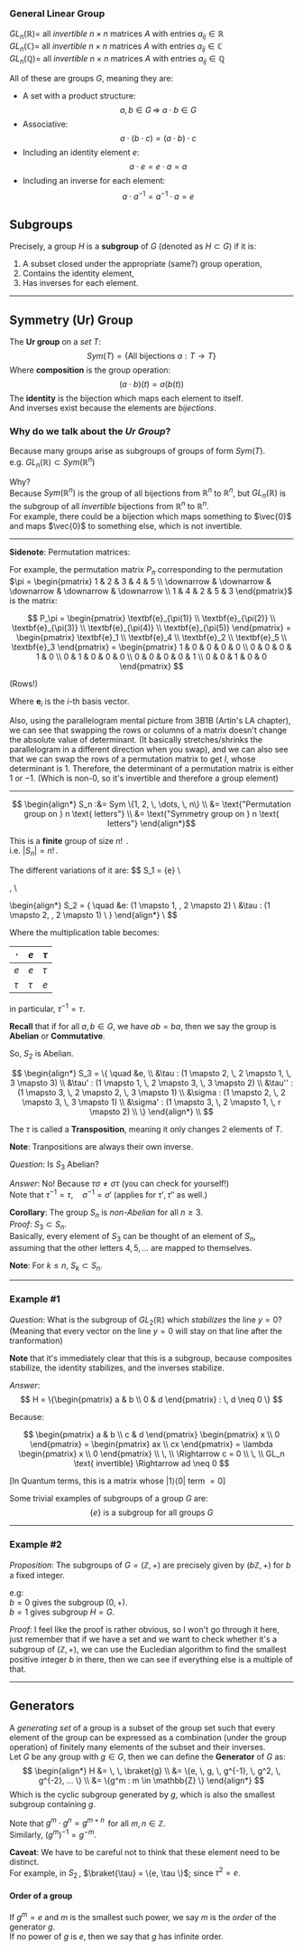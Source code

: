 ### General Linear Group
$GL_n(\mathbb{R}) =$ all _invertible_ $n \times n$ matrices $A$ with entries $a_{ij} \in \mathbb{R}$ \
$GL_n(\mathbb{C}) =$ all _invertible_ $n \times n$ matrices $A$ with entries $a_{ij} \in \mathbb{C}$ \
$GL_n(\mathbb{Q}) =$ all _invertible_ $n \times n$ matrices $A$ with entries $a_{ij} \in \mathbb{Q}$ 

All of these are groups $G$, meaning they are:
- A set with a product structure:
    $$a, b \in G \, \Rightarrow \ a \cdot b \in G$$
- Associative:
    $$a \cdot (b \cdot c) = (a \cdot b) \cdot c$$
- Including an identity element $e$:
    $$a \cdot e = e \cdot a = a$$
- Including an inverse for each element:
    $$a \cdot a^{-1} = a^{-1} \cdot a = e$$



## Subgroups
Precisely, a group $H$ is a **subgroup** of $G$ (denoted as $H \subset G$) if it is:
1. A subset closed under the appropriate (same?) group operation,
2. Contains the identity element,
3. Has inverses for each element.

---

## Symmetry (Ur) Group
The **Ur group** on a _set_ $T$:
$$
Sym(T) = \{\text{All bijections } a: T \rightarrow T \}
$$
Where **composition** is the group operation:
$$ (a \cdot b) (t) = a(b(t))$$
The **identity** is the bijection which maps each element to itself. \
And inverses exist because the elements are _bijections_.

### Why do we talk about the _Ur Group_?
Because many groups arise as subgroups of groups of form $Sym(T)$. \
e.g. $GL_n(\mathbb{R}) \subset Sym(\mathbb{R}^n)$ 

Why? \
Because $Sym(\mathbb{R}^n)$ is the group of all bijections from $\mathbb{R}^n$ to $\mathbb{R}^n$, but $GL_n(\mathbb{R})$ is the subgroup of all _invertible_ bijections from $\mathbb{R}^n$ to $\mathbb{R}^n$. \
For example, there could be a bijection which maps something to $\vec{0}$ and maps $\vec{0}$ to something else, which is not invertible.

---

**Sidenote**: Permutation matrices:

For example, the permutation matrix $P_\pi$ corresponding to the permutation $\pi = 
\begin{pmatrix} 
1 & 2 & 3 & 4 & 5 \\
\downarrow & \downarrow & \downarrow & \downarrow & \downarrow 
\\ 1 & 4 & 2 & 5 & 3 
\end{pmatrix}$ is the matrix:

$$
P_\pi = 
\begin{pmatrix} 
\textbf{e}_{\pi(1)} \\
\textbf{e}_{\pi(2)} \\
\textbf{e}_{\pi(3)} \\
\textbf{e}_{\pi(4)} \\
\textbf{e}_{\pi(5)}
\end{pmatrix} = 
\begin{pmatrix} 
\textbf{e}_1 \\
\textbf{e}_4 \\
\textbf{e}_2 \\
\textbf{e}_5 \\
\textbf{e}_3
\end{pmatrix} = 
\begin{pmatrix} 
1 & 0 & 0 & 0 & 0 \\
0 & 0 & 0 & 1 & 0 \\
0 & 1 & 0 & 0 & 0 \\
0 & 0 & 0 & 0 & 1 \\
0 & 0 & 1 & 0 & 0 
\end{pmatrix}
$$

(Rows!)

Where $\textbf{e}_i$ is the $i$-th basis vector.

Also, using the parallelogram mental picture from 3B1B (Artin's LA chapter), we can see that swapping the rows or columns of a matrix doesn't change the absolute value of determinant. (It basically stretches/shrinks the parallelogram in a different direction when you swap), and we can also see that we can swap the rows of a permutation matrix to get $I$, whose determinant is 1. Therefore, the determinant of a permutation matrix is either $1$ or $-1$. (Which is non-$0$, so it's invertible and therefore a group element)

---

$$
\begin{align*}
S_n :&= Sym \{1, 2, \, \dots, \, n\} \\
&= \text{"Permutation group on } n \text{ letters"} \\
&= \text{"Symmetry group on } n \text{ letters"}
\end{align*}$$

This is a **finite** group of size $n! \,$ . \
i.e. $|S_n| = n! \,$.

The different variations of it are:
$$
S_1 = \{e\} \\

\, \\

\begin{align*}
S_2 = \{ \quad
&e: (1 \mapsto 1, \, 2 \mapsto 2) \\
&\tau : (1 \mapsto 2, \, 2 \mapsto 1) \\ \} 
\end{align*} \\
$$

Where the multiplication table becomes:

| $\cdot$       | $e$    | $\tau$ |
|---      |---     | --     |
| $e$     | $e$    | $\tau$ |
| $\tau$  | $\tau$ | $e$    |

in particular, $\tau^{-1} = \tau$.

**Recall** that if for all $a, b \in G$, we have $ab = ba$, then we say the group is **Abelian** or **Commutative**.

So, $S_2$ is Abelian.

$$
\begin{align*}
S_3 = \{ \quad
&e, \\ 
&\tau    : (1 \mapsto 2, \, 2 \mapsto 1, \, 3 \mapsto 3) \\
&\tau'   : (1 \mapsto 1, \, 2 \mapsto 3, \, 3 \mapsto 2) \\
&\tau''  : (1 \mapsto 3, \, 2 \mapsto 2, \, 3 \mapsto 1) \\
&\sigma  : (1 \mapsto 2, \, 2 \mapsto 3, \, 3 \mapsto 1) \\
&\sigma' : (1 \mapsto 3, \, 2 \mapsto 1, \, r \mapsto 2) \\
\} 
\end{align*} \\
$$

The $\tau$ is called a **Transposition**, meaning it only changes $2$ elements of $T$.

**Note**: 
Tranpositions are always their own inverse.

_Question_: 
Is $S_3$ Abelian?

_Answer_:
No! Because $\tau \sigma \neq \sigma \tau$ (you can check for yourself!) \
Note that $\tau^{-1} = \tau, \quad \sigma^{-1} = \sigma'$
(applies for $\tau', \tau''$ as well.)


**Corollary**:
The group $S_n$ is _non-Abelian_ for all $n \geq 3$. \
_Proof_: $S_3 \subset S_n$. \
Basically, every element of $S_3$ can be thought of an element of $S_n$, assuming that the other letters $4, 5, \dots$ are mapped to themselves.

**Note**:
For $k \leq n$, $S_k \subset S_n$.

<hr/>

### Example #1
_Question_:
What is the subgroup of $GL_2(\mathbb{R})$ which _stabilizes_ the line $y=0$? \
(Meaning that every vector on the line $y=0$ will stay on that line after the tranformation)

**Note** that it's immediately clear that this is a subgroup, because composites stabilize, the identity stabilizes, and the inverses stabilize.

_Answer_: 
$$
H = \{\begin{pmatrix} a & b \\ 0 & d \end{pmatrix} : \, d \neq 0 \}
$$

Because:

$$
\begin{pmatrix} a & b \\ c & d \end{pmatrix} \begin{pmatrix} x \\ 0 \end{pmatrix} = \begin{pmatrix} ax \\ cx \end{pmatrix} = \lambda \begin{pmatrix} x \\ 0 \end{pmatrix} \\
\, \\
\Rightarrow c = 0 \\
\, \\
GL_n \text{ invertible} \Rightarrow ad \neq 0
$$

[In Quantum terms, this is a matrix whose $| 1\rangle \langle 0|$ term $=0$]

Some trivial examples of subgroups of a group $G$ are:
$$
\{e\} \text{ is a subgroup for all groups } G
$$

<hr/>

### Example #2
_Proposition_:
The subgroups of $G = (\mathbb{Z}, +)$ are precisely given by $(b \mathbb{Z}, +)$ for $b$ a fixed integer.

e.g: \
$b=0$ gives the subgroup $(0, +)$. \
$b=1$ gives subgroup $H = G$.

_Proof_:
I feel like the proof is rather obvious, so I won't go through it here, just remember that if we have a set and we want to check whether it's a subgroup of $(\mathbb{Z}, +)$, we can use the Eucledian algorithm to find the smallest positive integer $b$ in there, then we can see if everything else is a multiple of that.

 <hr/>

## Generators
A _generating set_ of a group is a subset of the group set such that every element of the group can be expressed as a combination (under the group operation) of finitely many elements of the subset and their inverses. \
Let $G$ be any group with $g \in G$, then we can define the **Generator** of $G$ as:
$$
\begin{align*}
H &= \, \, \braket{g} \\
&= \{e, \, g, \, g^{-1}, \, g^2, \, g^{-2}, ... \} \\
&= \{g^m : m \in \mathbb{Z} \}
\end{align*}
$$
Which is the cyclic subgroup generated by $g$, which is also the smallest subgroup containing $g$.

Note that $g^m \cdot g^n = g^{m+n} \,$ for all $m, n \in \mathbb{Z}$. \
Similarly, $(g^m)^{-1} = g^{-m}$.

**Caveat**: We have to be careful not to think that these element need to be distinct. \
For example, in $S_2 \,$, $\braket{\tau} = \{e, \tau \}$; since $\tau^2 = e$.

#### Order of a group
If $g^m = e$ and $m$ is the smallest such power, we say $m$ is the _order_ of the generator $g$. \
If no power of $g$ is $e$, then we say that $g$ has infinite order.


